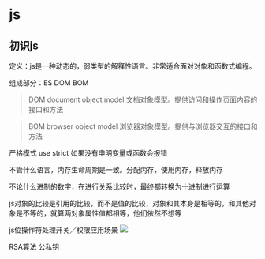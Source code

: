 # js 

## 初识js

定义：js是一种动态的，弱类型的解释性语言。非常适合面对对象和函数式编程。

组成部分：ES DOM BOM
> DOM document object model 文档对象模型。提供访问和操作页面内容的接口和方法

> BOM browser object model 浏览器对象模型。提供与浏览器交互的接口和方法

严格模式 use strict 如果没有申明变量或函数会报错

不管什么语言，内存生命周期是一致。分配内存，使用内存，释放内存

不论什么进制的数字，在进行关系比较时，最终都转换为十进制进行运算

js对象的比较是引用的比较，而不是值的比较，对象和其本身是相等的，和其他对象是不等的，就算两对象属性值都相等，他们依然不想等

js位操作符处理开关／权限应用场景 ![](https://cloud.tencent.com/developer/article/1541681)

RSA算法 公私钥 



